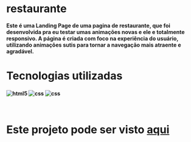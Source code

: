 # restaurante

<b>Este é uma Landing Page de uma pagina de restaurante, que foi desenvolvida pra eu testar umas animações novas e ele e totalmente responsivo. A página é criada com foco na experiência do usuário, utilizando animações sutis para tornar a navegação mais atraente e agradável.<b>
<br>

<h1>Tecnologias utilizadas</h1>

<img align="center" alt="html5" src="https://img.shields.io/badge/HTML5-E34F26?style=for-the-badge&logo=html5&logoColor=white"> <img align="center" alt="css" src="https://img.shields.io/badge/CSS3-1572B6?style=for-the-badge&logo=css3&logoColor=white"/> <img align="center" alt="css" src="https://img.shields.io/badge/JavaScript-F7DF1E?style=for-the-badge&logo=javascript&logoColor=black"/> 
 <br>
 
 
<br>

<h1>Este projeto pode ser visto  <a href='https://luizh3nr1que.github.io/restaurante-landing-page/'>aqui</a></h1>


